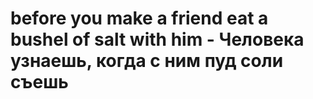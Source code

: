 # before you make a friend eat a bushel of salt with him - Человека узнаешь, когда с ним пуд соли съешь
